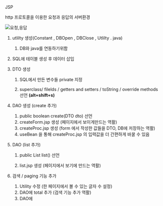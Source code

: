 JSP

http 프로토콜을 이용한 요청과 응답의 서버환경

![요청,응답](https://github.com/yhs0429/JSP/blob/master/img/n1.jpg)

1. utlilty 생성(Constant , DBOpen , DBClose , Utlilty . java)

   1. DB와 java를 연동하기위함

2. SQL에 테이블 생성 후 데이터 삽입

3. DTO 생성

   1. SQL에서 만든 변수들 private 지정

   2. superclass/ filelds / getters and setters / toString / override methods 선언 **(alt+shift+s)**

4. DAO 생성 (create 추가)

   1. public boolean create(DTO dto) 선언
   2. createForm.jsp 생성 (페이지에서 보이게만드는 역활)
   3. createProc.jsp 생성 (form 에서 작성한 값들을 DTO, DB에 저장하는 역활)
   4. useBean 을 통해 createProc.jsp 의 입력값을 더 간편하게 바꿀 수 있음

5. DAO (list 추가)

   1. public List<AddrDTO> list() 선언

   2. list.jsp 생성 (페이지에서 보기에 만드는 역활)

6. 검색 / paging 기능 추가

   1. Utility 수정 (한 페이지에서 볼 수 있는 글자 수 설정)
   2. DAO에 total 추가 (검색 기능 추가 역활)
   3. DAO에
